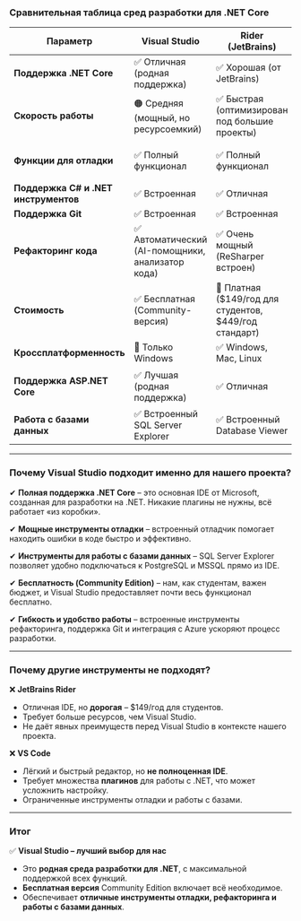 ### **Сравнительная таблица сред разработки для .NET Core**  

| **Параметр**         | **Visual Studio** | **Rider (JetBrains)** | **VS Code** |  
|----------------------|------------------|----------------------|------------|  
| **Поддержка .NET Core** | ✅ Отличная (родная поддержка) | ✅ Хорошая (от JetBrains) | 🟠 Ограниченная (нужны плагины) |  
| **Скорость работы** | 🟠 Средняя (мощный, но ресурсоемкий) | ✅ Быстрая (оптимизирован под большие проекты) | ✅ Очень быстрая (но урезанная функциональность) |  
| **Функции для отладки** | ✅ Полный функционал | ✅ Полный функционал | 🟠 Ограниченные (расширения нужны) |  
| **Поддержка C# и .NET инструментов** | ✅ Встроенная | ✅ Отличная | 🟠 Нужны плагины |  
| **Поддержка Git** | ✅ Встроенная | ✅ Встроенная | ✅ Встроенная |  
| **Рефакторинг кода** | ✅ Автоматический (AI-помощники, анализатор кода) | ✅ Очень мощный (ReSharper встроен) | 🟠 Ограниченный (нужны расширения) |  
| **Стоимость** | ✅ Бесплатная (Community-версия) | 🔴 Платная ($149/год для студентов, $449/год стандарт) | ✅ Бесплатная |  
| **Кроссплатформенность** | 🔸 Только Windows | ✅ Windows, Mac, Linux | ✅ Windows, Mac, Linux |  
| **Поддержка ASP.NET Core** | ✅ Лучшая (родная поддержка) | ✅ Отличная | 🟠 Ограниченная (требуются плагины) |  
| **Работа с базами данных** | ✅ Встроенный SQL Server Explorer | ✅ Встроенный Database Viewer | 🟠 Только через расширения |  

---

### **Почему Visual Studio подходит именно для нашего проекта?**  
✔ **Полная поддержка .NET Core** – это основная IDE от Microsoft, созданная для разработки на .NET. Никакие плагины не нужны, всё работает «из коробки».  

✔ **Мощные инструменты отладки** – встроенный отладчик помогает находить ошибки в коде быстро и эффективно.  

✔ **Инструменты для работы с базами данных** – SQL Server Explorer позволяет удобно подключаться к PostgreSQL и MSSQL прямо из IDE.  

✔ **Бесплатность (Community Edition)** – нам, как студентам, важен бюджет, и Visual Studio предоставляет почти весь функционал бесплатно.  

✔ **Гибкость и удобство работы** – встроенные инструменты рефакторинга, поддержка Git и интеграция с Azure ускоряют процесс разработки.  

---

### **Почему другие инструменты не подходят?**  

❌ **JetBrains Rider**  
- Отличная IDE, но **дорогая** – $149/год для студентов.  
- Требует больше ресурсов, чем Visual Studio.  
- Не даёт явных преимуществ перед Visual Studio в контексте нашего проекта.  

❌ **VS Code**  
- Лёгкий и быстрый редактор, но **не полноценная IDE**.  
- Требует множества **плагинов** для работы с .NET, что может усложнить настройку.  
- Ограниченные инструменты отладки и работы с базами.  

---

### **Итог**  

✅ **Visual Studio – лучший выбор для нас**  
- Это **родная среда разработки для .NET**, с максимальной поддержкой всех функций.  
- **Бесплатная версия** Community Edition включает всё необходимое.  
- Обеспечивает **отличные инструменты отладки, рефакторинга и работы с базами данных**.  
